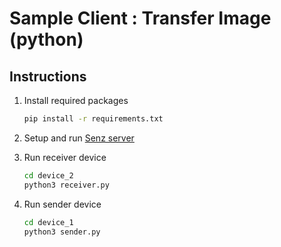 # Sample Client : Transfer Image (python)

## Instructions

1.  Install required packages

    ```sh
    pip install -r requirements.txt
    ```

2.  Setup and run [Senz server](./senz-server/README.md)

3.  Run receiver device
    ```sh
    cd device_2
    python3 receiver.py
    ```
4.  Run sender device
    ```sh
    cd device_1
    python3 sender.py
    ```
